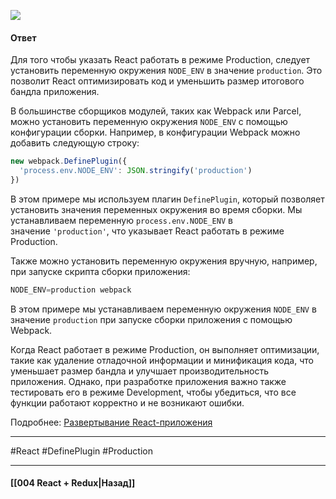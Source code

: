 ![](https://www.youtube.com/watch?v=8OHe6chCWTE)

#### Ответ

Для того чтобы указать React работать в режиме Production, следует установить переменную окружения `NODE_ENV` в значение `production`. Это позволит React оптимизировать код и уменьшить размер итогового бандла приложения.

В большинстве сборщиков модулей, таких как Webpack или Parcel, можно установить переменную окружения `NODE_ENV` с помощью конфигурации сборки. Например, в конфигурации Webpack можно добавить следующую строку:

```jsx
new webpack.DefinePlugin({
  'process.env.NODE_ENV': JSON.stringify('production')
})
```

В этом примере мы используем плагин `DefinePlugin`, который позволяет установить значения переменных окружения во время сборки. Мы устанавливаем переменную `process.env.NODE_ENV` в значение `'production'`, что указывает React работать в режиме Production.

Также можно установить переменную окружения вручную, например, при запуске скрипта сборки приложения:

```jsx
NODE_ENV=production webpack
```

В этом примере мы устанавливаем переменную окружения `NODE_ENV` в значение `production` при запуске сборки приложения с помощью Webpack.

Когда React работает в режиме Production, он выполняет оптимизации, такие как удаление отладочной информации и минификация кода, что уменьшает размер бандла и улучшает производительность приложения. Однако, при разработке приложения важно также тестировать его в режиме Development, чтобы убедиться, что все функции работают корректно и не возникают ошибки.

Подробнее: [Развертывание React-приложения](https://habr.com/ru/companies/simbirsoft/articles/668622/)

____
#React #DefinePlugin #Production 

____

#### [[004 React + Redux|Назад]]